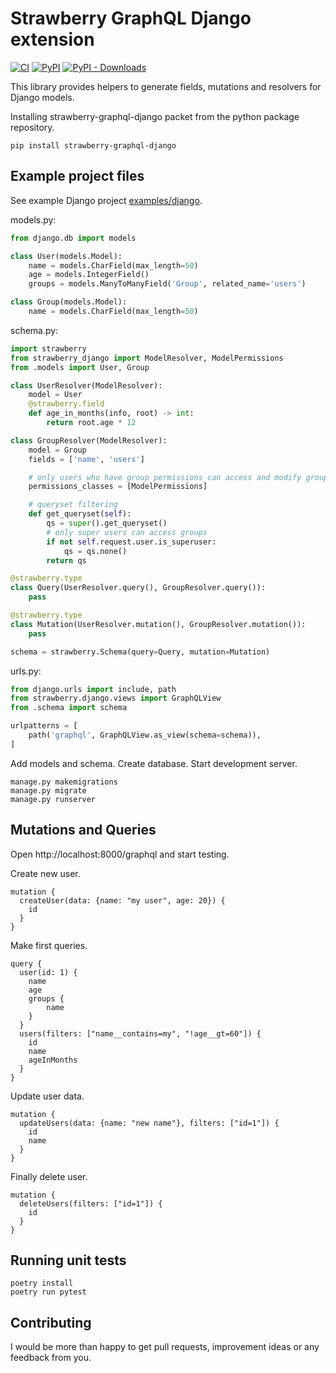 # Strawberry GraphQL Django extension

[![CI](https://github.com/la4de/strawberry-graphql-django/actions/workflows/main.yml/badge.svg)](https://github.com/la4de/strawberry-graphql-django/actions/workflows/main.yml)
[![PyPI](https://img.shields.io/pypi/v/strawberry-graphql-django)](https://pypi.org/project/strawberry-graphql-django/)
[![PyPI - Downloads](https://img.shields.io/pypi/dm/strawberry-graphql-django)](https://pypi.org/project/strawberry-graphql-django/)

This library provides helpers to generate fields, mutations and resolvers for Django models.

Installing strawberry-graphql-django packet from the python package repository.
```shell
pip install strawberry-graphql-django
```

## Example project files

See example Django project [examples/django](examples/django).

models.py:
```python
from django.db import models

class User(models.Model):
    name = models.CharField(max_length=50)
    age = models.IntegerField()
    groups = models.ManyToManyField('Group', related_name='users')

class Group(models.Model):
    name = models.CharField(max_length=50)
```

schema.py:
```python
import strawberry
from strawberry_django import ModelResolver, ModelPermissions
from .models import User, Group

class UserResolver(ModelResolver):
    model = User
    @strawberry.field
    def age_in_months(info, root) -> int:
        return root.age * 12

class GroupResolver(ModelResolver):
    model = Group
    fields = ['name', 'users']

    # only users who have group permissions can access and modify groups
    permissions_classes = [ModelPermissions]

    # queryset filtering
    def get_queryset(self):
        qs = super().get_queryset()
        # only super users can access groups
        if not self.request.user.is_superuser:
            qs = qs.none()
        return qs

@strawberry.type
class Query(UserResolver.query(), GroupResolver.query()):
    pass

@strawberry.type
class Mutation(UserResolver.mutation(), GroupResolver.mutation()):
    pass

schema = strawberry.Schema(query=Query, mutation=Mutation)
```

urls.py:
```python
from django.urls import include, path
from strawberry.django.views import GraphQLView
from .schema import schema

urlpatterns = [
    path('graphql', GraphQLView.as_view(schema=schema)),
]
```

Add models and schema. Create database. Start development server.
```shell
manage.py makemigrations
manage.py migrate
manage.py runserver
```

## Mutations and Queries

Open http://localhost:8000/graphql and start testing.

Create new user.
```
mutation {
  createUser(data: {name: "my user", age: 20}) {
    id
  }
}
```

Make first queries.
```
query {
  user(id: 1) {
    name
    age
    groups {
        name
    }
  }
  users(filters: ["name__contains=my", "!age__gt=60"]) {
    id
    name
    ageInMonths
  }
}
```

Update user data.
```
mutation {
  updateUsers(data: {name: "new name"}, filters: ["id=1"]) {
    id
    name
  }
}
```

Finally delete user.
```
mutation {
  deleteUsers(filters: ["id=1"]) {
    id
  }
}
```

## Running unit tests
```
poetry install
poetry run pytest
```

## Contributing

I would be more than happy to get pull requests, improvement ideas or any feedback from you.
